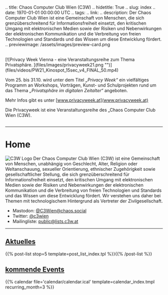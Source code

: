 .. title: Chaos Computer Club Wien (C3W)
.. hidetitle: True
.. slug: index
.. date: 1970-01-01 00:00:00 UTC
.. tags:
.. link:
.. description: Der Chaos Computer Club Wien ist eine Gemeinschaft von Menschen, die sich grenzüberschreitend für Informationsfreiheit einsetzt, den kritischen Umgang mit elektronischen Medien sowie der Risiken und Nebenwirkungen der elektronischen Kommunikation und die Verbreitung von freien Technologien und Standards und das Wissen um diese Entwicklung fördert.
.. previewimage: /assets/images/preview-card.png

<br />
[![Privacy Week Vienna - eine Veranstaltungsreihe zum Thema Privatsphäre. ](files/images/privacyweek21.png "")](files/videos/PW21_Kinospot_15sec_v4_FINAL_50.mp4)

Vom 25. bis 31.10. wird unter dem Titel *„Privacy Week“* ein vielfältiges Programm an Workshops, Vorträgen, Kunst- und Schulprojekten rund um das Thema *„Privatsphäre im digitalen Zeitalter“* angeboten.

Mehr Infos gibt es unter [www.privacyweek.at](www.privacyweek.at)

Die Privacyweek ist eine Veranstaltungsreihe des „Chaos Computer Club Wien (C3W).

<hr style='margin: 2em 0' />

# Home

<img src="/assets/images/C3W_RB_neg.png" class="index-logo" alt="C3W Logo">
Der Chaos Computer Club Wien (C3W) ist eine Gemeinschaft von Menschen, unabhängig von Geschlecht, Alter, Religion oder Weltanschauung, sexueller Orientierung, ethnischer Zugehörigkeit sowie gesellschaftlicher Stellung, die sich grenzüberschreitend für Informationsfreiheit einsetzt, den kritischen Umgang mit elektronischen Medien sowie der Risiken und Nebenwirkungen der elektronischen Kommunikation und die Verbreitung von freien Technologien und Standards und das Wissen um diese Entwicklung fördert.
Wir verstehen uns daher bei Themen mit technologischem Hintergrund als Vertreter der Zivilgesellschaft.

* Mastodon: <a rel="me" href="https://chaos.social/@C3Wien">@C3Wien@chaos.social</a>
* Twitter: [@c3wien](https://twitter.com/c3wien)
* Mailingliste: [public@lists.c3w.at](https://lists.c3w.at/postorius/lists/public.lists.c3w.at/)

---

<div class="container">
  <div class="row">
    <div class="col-lg">
        <h2><a href="/aktuelles/">Aktuelles</a></h2>
        {{% post-list stop=5 template=post_list_index.tpl %}}{{% /post-list %}}
    </div>
    <div class="col-lg">
        <h2><a href="/events/">kommende Events</a></h2>
        {{% calendar file='calendar/calendar.ical' template=calendar_index.tmpl recurring_month=3 %}}
    </div>
  </div>
</div>
